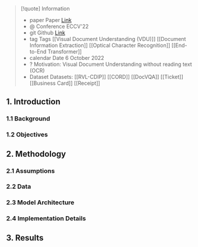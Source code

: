 > [!quote] Information 
> * paper Paper [Link](https://arxiv.org/pdf/2111.15664)
> * @ Conference ECCV'22
> * git Github [Link](https://github.com/clovaai/donut)
> *  tag Tags 
> 	[[Visual Document Understanding (VDU)]]
> 	[[Document Information Extraction]]
> 	[[Optical Character Recognition]]
> 	[[End-to-End Transformer]]
> * calendar Date 6 October 2022
> * ? Motivation: 
> 	Visual Document Understanding without reading text (OCR)
> *  Dataset Datasets:
> 	[[RVL-CDIP]] 
> 	[[CORD]]
> 	[[DocVQA]]
> 	[[Ticket]]
> 	[[Business Card]]
> 	[[Receipt]]

## 1. Introduction
### 1.1 Background

### 1.2 Objectives
## 2. Methodology
### 2.1 Assumptions
### 2.2 Data
### 2.3 Model Architecture
### 2.4 Implementation Details
## 3. Results